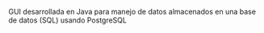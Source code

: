 GUI desarrollada en Java para manejo de datos almacenados en una base de datos (SQL) usando PostgreSQL
